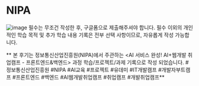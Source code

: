 # NIPA
![image](https://github.com/sungjin-han/NIPA/assets/126326800/8d2c5ee4-80f5-4aac-8c52-38bebb86e2fa)
필수는 무조건 작성한 후, 구글폼으로 제출해주셔야 합니다. 필수 이외의 개인적인 학습 목적 및 추가 학습 내용 기록은 전부 선택 사항이므로, 자유롭게 작성 가능합니다.

**
본 후기는 정보통신산업진흥원(NIPA)에서 주관하는 <AI 서비스 완성! AI+웹개발 취업캠프 - 프론트엔드&백엔드> 과정 학습/프로젝트/과제 기록으로 작성 되었습니다. 
#정보통신산업진흥원 #NIPA #AI교육 #프로젝트 #유데미 #IT개발캠프 #개발자부트캠프 #프론트엔드 #백엔드 #AI웹개발취업캠프 #취업캠프 #개발취업캠프**
